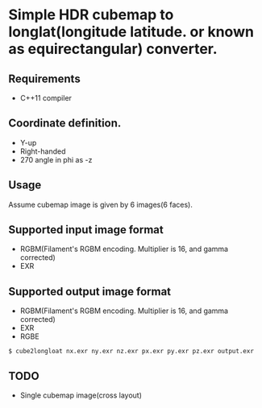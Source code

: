 # Simple HDR cubemap to longlat(longitude latitude. or known as equirectangular) converter.

## Requirements

* C++11 compiler

## Coordinate definition.

* Y-up
* Right-handed
* 270 angle in phi as -z

## Usage

Assume cubemap image is given by 6 images(6 faces).

## Supported input image format

* RGBM(Filament's RGBM encoding. Multiplier is 16, and gamma corrected)
* EXR

## Supported output image format

* RGBM(Filament's RGBM encoding. Multiplier is 16, and gamma corrected)
* EXR
* RGBE

```
$ cube2longloat nx.exr ny.exr nz.exr px.exr py.exr pz.exr output.exr
```

## TODO

* Single cubemap image(cross layout)

